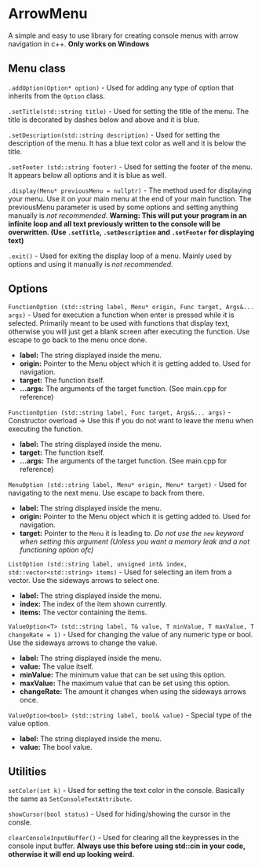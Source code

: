 # ArrowMenu
A simple and easy to use library for creating console menus with arrow navigation in c++. **Only works on Windows**
## Menu class
`.addOption(Option* option)` - Used for adding any type of option that inherits from the `Option` class.

`.setTitle(std::string title)` - Used for setting the title of the menu. The title is decorated by dashes below and above and it is blue.

`.setDescription(std::string description)` - Used for setting the description of the menu. It has a blue text color as well and it is below the title.

`.setFooter (std::string footer)` - Used for setting the footer of the menu. It appears below all options and it is blue as well.

`.display(Menu* previousMenu = nullptr)` - The method used for displaying your menu. Use it on your main menu at the end of your main function. The previousMenu parameter is used by some options and setting anything manually is *not recommended*. **Warning: This will put your program in an infinite loop and all text previously written to the console will be overwritten. (Use `.setTitle`, `.setDescription` and `.setFooter` for displaying text)**

`.exit()` - Used for exiting the display loop of a menu. Mainly used by options and using it manually is *not recommended*.
## Options
`FunctionOption (std::string label, Menu* origin, Func target, Args&... args)` - Used for execution a function when enter is pressed while it is selected. Primarily meant to be used with functions that display text, otherwise you will just get a blank screen after executing the function. Use escape to go back to the menu once done.

 - **label:** The string displayed inside the menu.
 - **origin:** Pointer to the Menu object which it is getting added to. Used for navigation.
 - **target:** The function itself.
 - **...args:** The arguments of the target function. (See main.cpp for reference)

`FunctionOption (std::string label, Func target, Args&... args)` - Constructor overload -> Use this if you do not want to leave the menu when executing the function.

- **label:** The string displayed inside the menu.
- **target:** The function itself.
- **...args:** The arguments of the target function. (See main.cpp for reference)

`MenuOption (std::string label, Menu* origin, Menu* target)` - Used for navigating to the next menu. Use escape to back from there.

 - **label:** The string displayed inside the menu.
 - **origin:** Pointer to the Menu object which it is getting added to. Used for navigation.
 - **target:** Pointer to the `Menu` it is leading to. *Do not use the `new` keyword when setting this argument (Unless you want a memory leak and a not functioning option ofc)*

`ListOption (std::string label, unsigned int& index, std::vector<std::string> items)` - Used for selecting an item from a vector. Use the sideways arrows to select one.

 - **label:** The string displayed inside the menu.
 - **index:** The index of the item shown currently.
 - **items:** The vector containing the items.

`ValueOption<T> (std::string label, T& value, T minValue, T maxValue, T changeRate = 1)` - Used for changing the value of any numeric type or bool. Use the sideways arrows to change the value.

 - **label:** The string displayed inside the menu.
 - **value:** The value itself.
 - **minValue:** The minimum value that can be set using this option.
 - **maxValue:** The maximum value that can be set using this option.
 - **changeRate:** The amount it changes when using the sideways arrows once.

`ValueOption<bool> (std::string label, bool& value)` - Special type of the value option.

 - **label:** The string displayed inside the menu.
 - **value:** The bool value.

## Utilities

`setColor(int k)` - Used for setting the text color in the console. Basically the same as `SetConsoleTextAttribute`.

`showCursor(bool status)` - Used for hiding/showing the cursor in the consle.

`clearConsoleInputBuffer()` - Used for clearing all the keypresses in the console input buffer. **Always use this before using std::cin in your code, otherwise it will end up looking weird.**

